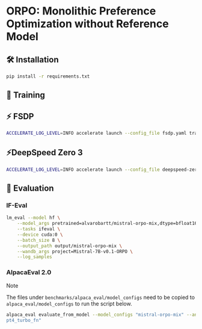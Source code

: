 # ORPO: Monolithic Preference Optimization without Reference Model

## 🛠️ Installation

```bash
pip install -r requirements.txt
```

## 🦾 Training

## ⚡️ FSDP

```bash
ACCELERATE_LOG_LEVEL=INFO accelerate launch --config_file fsdp.yaml train.py
```

## ⚡️DeepSpeed Zero 3

```bash
ACCELERATE_LOG_LEVEL=INFO accelerate launch --config_file deepspeed-zero3.yaml train.py
```

## 🧪 Evaluation

### IF-Eval

```bash
lm_eval --model hf \
    --model_args pretrained=alvarobartt/mistral-orpo-mix,dtype=bfloat16,attn_implementation=flash_attention_2 \
    --tasks ifeval \
    --device cuda:0 \
    --batch_size 8 \
    --output_path output/mistral-orpo-mix \
    --wandb_args project=Mistral-7B-v0.1-ORPO \
    --log_samples
```

### AlpacaEval 2.0

> [!NOTE]
> The files under `benchmarks/alpaca_eval/model_configs` need to be copied to `alpaca_eval/model_configs` to run the script below.

```bash
alpaca_eval evaluate_from_model --model_configs "mistral-orpo-mix" --annotators_config "alpaca_eval_g
pt4_turbo_fn"
```
